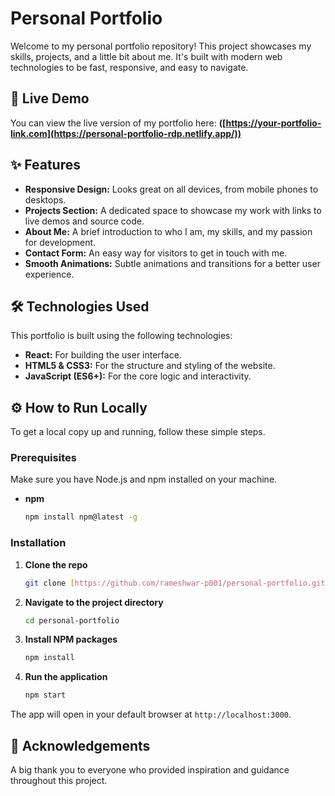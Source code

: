 # Personal Portfolio

Welcome to my personal portfolio repository! This project showcases my skills, projects, and a little bit about me. It's built with modern web technologies to be fast, responsive, and easy to navigate.

## 🚀 Live Demo

You can view the live version of my portfolio here: **([https://your-portfolio-link.com](https://personal-portfolio-rdp.netlify.app/))**

## ✨ Features

* **Responsive Design:** Looks great on all devices, from mobile phones to desktops.
* **Projects Section:** A dedicated space to showcase my work with links to live demos and source code.
* **About Me:** A brief introduction to who I am, my skills, and my passion for development.
* **Contact Form:** An easy way for visitors to get in touch with me.
* **Smooth Animations:** Subtle animations and transitions for a better user experience.

## 🛠️ Technologies Used

This portfolio is built using the following technologies:

* **React:** For building the user interface.
* **HTML5 & CSS3:** For the structure and styling of the website.
* **JavaScript (ES6+):** For the core logic and interactivity.

## ⚙️ How to Run Locally

To get a local copy up and running, follow these simple steps.

### Prerequisites

Make sure you have Node.js and npm installed on your machine.
* **npm**
    ```sh
    npm install npm@latest -g
    ```

### Installation

1.  **Clone the repo**
    ```sh
    git clone [https://github.com/rameshwar-p001/personal-portfolio.git](https://github.com/rameshwar-p001/personal-portfolio.git)
    ```
2.  **Navigate to the project directory**
    ```sh
    cd personal-portfolio
    ```
3.  **Install NPM packages**
    ```sh
    npm install
    ```
4.  **Run the application**
    ```sh
    npm start
    ```

The app will open in your default browser at `http://localhost:3000`.

## 🙏 Acknowledgements

A big thank you to everyone who provided inspiration and guidance throughout this project.
